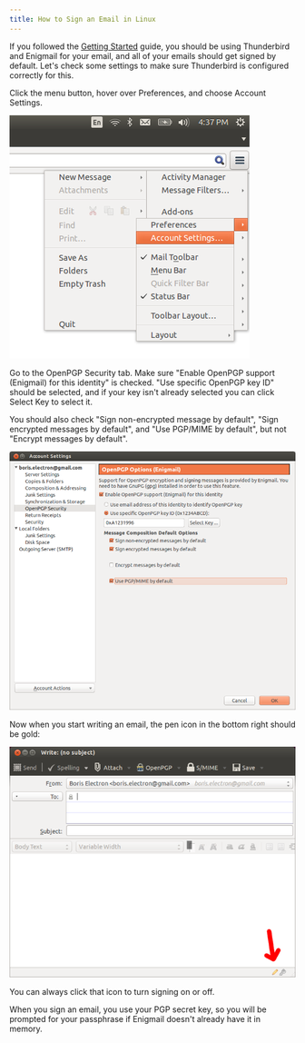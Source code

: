 ```yaml
---
title: How to Sign an Email in Linux
---
```


If you followed the [Getting Started](/getting_started/) guide, you should be using Thunderbird and Enigmail for your email, and all of your emails should get signed by default. Let's check some settings to make sure Thunderbird is configured correctly for this.

Click the menu button, hover over Preferences, and choose Account Settings.

![Open Account Settings](../images/linux/thunderbird9.png)

Go to the OpenPGP Security tab. Make sure "Enable OpenPGP support (Enigmail) for this identity" is checked. "Use specific OpenPGP key ID" should be selected, and if your key isn't already selected you can click Select Key to select it.

You should also check "Sign non-encrypted message by default", "Sign encrypted messages by default", and "Use PGP/MIME by default", but not "Encrypt messages by default".

![Account Settings, OpenPGP Security](../images/linux/thunderbird10.png)

Now when you start writing an email, the pen icon in the bottom right should be gold:

![Signing emails](../images/linux/thunderbird12.png)

You can always click that icon to turn signing on or off.

When you sign an email, you use your PGP secret key, so you will be prompted for your passphrase if Enigmail doesn't already have it in memory.

